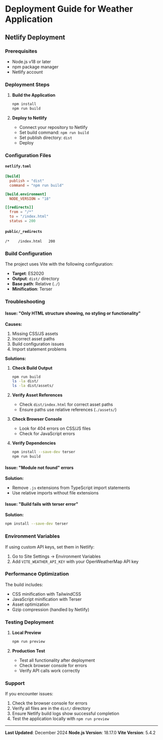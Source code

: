 # Deployment Guide for Weather Application

## Netlify Deployment

### Prerequisites
- Node.js v18 or later
- npm package manager
- Netlify account

### Deployment Steps

1. **Build the Application**
   ```bash
   npm install
   npm run build
   ```

2. **Deploy to Netlify**
   - Connect your repository to Netlify
   - Set build command: `npm run build`
   - Set publish directory: `dist`
   - Deploy

### Configuration Files

#### `netlify.toml`
```toml
[build]
  publish = "dist"
  command = "npm run build"

[build.environment]
  NODE_VERSION = "18"

[[redirects]]
  from = "/*"
  to = "/index.html"
  status = 200
```

#### `public/_redirects`
```
/*    /index.html   200
```

### Build Configuration

The project uses Vite with the following configuration:
- **Target**: ES2020
- **Output**: `dist/` directory
- **Base path**: Relative (`./`)
- **Minification**: Terser

### Troubleshooting

#### Issue: "Only HTML structure showing, no styling or functionality"

**Causes:**
1. Missing CSS/JS assets
2. Incorrect asset paths
3. Build configuration issues
4. Import statement problems

**Solutions:**
1. **Check Build Output**
   ```bash
   npm run build
   ls -la dist/
   ls -la dist/assets/
   ```

2. **Verify Asset References**
   - Check `dist/index.html` for correct asset paths
   - Ensure paths use relative references (`./assets/`)

3. **Check Browser Console**
   - Look for 404 errors on CSS/JS files
   - Check for JavaScript errors

4. **Verify Dependencies**
   ```bash
   npm install --save-dev terser
   npm run build
   ```

#### Issue: "Module not found" errors

**Solution:**
- Remove `.js` extensions from TypeScript import statements
- Use relative imports without file extensions

#### Issue: "Build fails with terser error"

**Solution:**
```bash
npm install --save-dev terser
```

### Environment Variables

If using custom API keys, set them in Netlify:
1. Go to Site Settings → Environment Variables
2. Add `VITE_WEATHER_API_KEY` with your OpenWeatherMap API key

### Performance Optimization

The build includes:
- CSS minification with TailwindCSS
- JavaScript minification with Terser
- Asset optimization
- Gzip compression (handled by Netlify)

### Testing Deployment

1. **Local Preview**
   ```bash
   npm run preview
   ```

2. **Production Test**
   - Test all functionality after deployment
   - Check browser console for errors
   - Verify API calls work correctly

### Support

If you encounter issues:
1. Check the browser console for errors
2. Verify all files are in the `dist/` directory
3. Ensure Netlify build logs show successful completion
4. Test the application locally with `npm run preview`

---

**Last Updated**: December 2024
**Node.js Version**: 18.17.0
**Vite Version**: 5.4.2 